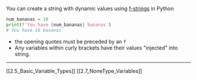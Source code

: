 You can create a string with dynamic values using [f-strings](https://docs.python.org/3/tutorial/inputoutput.html#formatted-string-literals) in Python

``` python
num_bananas = 10
print(f'You have {num_bananas} bananas')
# You have 10 bananas
```

- the opening quotes must be preceded by an ```f```
- Any  variables within curly  brackets have their values "injected" into string.

---
[[2.5_Basic_Variable_Types]]
[[2.7_NoneType_Variables]]